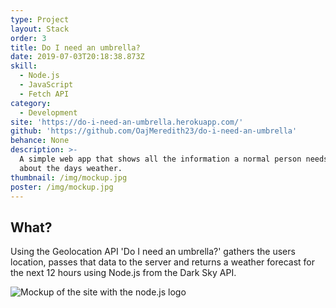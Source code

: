 ```yaml
---
type: Project
layout: Stack
order: 3
title: Do I need an umbrella?
date: 2019-07-03T20:18:38.873Z
skill:
  - Node.js
  - JavaScript
  - Fetch API
category:
  - Development
site: 'https://do-i-need-an-umbrella.herokuapp.com/'
github: 'https://github.com/OajMeredith23/do-i-need-an-umbrella'
behance: None
description: >-
  A simple web app that shows all the information a normal person needs to know
  about the days weather. 
thumbnail: /img/mockup.jpg
poster: /img/mockup.jpg
---
```


## What? 

Using the Geolocation API 'Do I need an umbrella?' gathers the users location, passes that data to the server and returns a weather forecast for the next 12 hours using Node.js from the Dark Sky API.


![Mockup of the site with the node.js logo](/img/mockup-nodejs.jpg "Mockup of the site with the node.js logo")